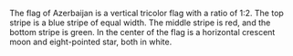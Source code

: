 The flag of Azerbaijan is a vertical tricolor flag with a ratio of 1:2. The top stripe is a blue stripe of equal width. The middle stripe is red, and the bottom stripe is green. In the center of the flag is a horizontal crescent moon and eight-pointed star, both in white.
